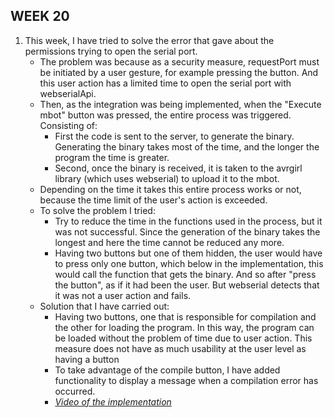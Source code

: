 ## WEEK 20

1. This week, I have tried to solve the error that gave about the permissions trying to open the serial port.     
    - The problem was because as a security measure, requestPort must be initiated by a user gesture, for example pressing the button. And this user action has a limited time to open the serial port with webserialApi.          
    - Then, as the integration was being implemented, when the "Execute mbot" button was pressed, the entire process was triggered. Consisting of:   
        * First the code is sent to the server, to generate the binary. Generating the binary takes most of the time, and the longer the program the time is greater.   
        * Second, once the binary is received, it is taken to the avrgirl library (which uses webserial) to upload it to the mbot.   
    - Depending on the time it takes this entire process works or not, because the time limit of the user's action is exceeded.   
    - To solve the problem I tried:  
        * Try to reduce the time in the functions used in the process, but it was not successful. Since the generation of the binary takes the longest and here the time cannot be reduced any more.   
        * Having two buttons but one of them hidden, the user would have to press only one button, which below in the implementation, this would call the function that gets the binary. And so after "press the button", as if it had been the user. But webserial detects that it was not a user action and fails.   
    - Solution that I have carried out:
        * Having two buttons, one that is responsible for compilation and the other for loading the program. In this way, the program can be loaded without the problem of time due to user action. This measure does not have as much usability at the user level as having a button
        * To take advantage of the compile button, I have added functionality to display a message when a compilation error has occurred.   
        * [*Video of the implementation*](https://youtu.be/90A-qVCeAag)
